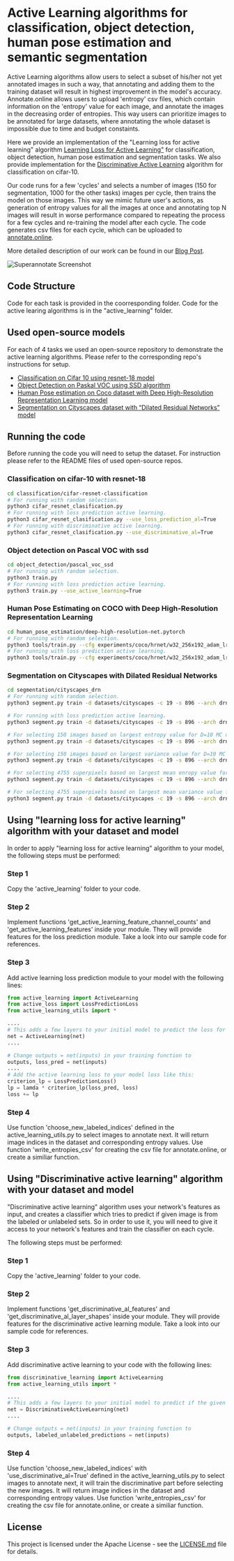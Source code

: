 # Active Learning algorithms for classification, object detection, human pose estimation and semantic segmentation

Active Learning algorithms allow users to select a subset of his/her not yet annotated images in such a way, that annotating and adding them to the training dataset will result in highest improvement in the model's accuracy. Annotate.online allows users to upload 'entropy' csv files, which contain information on the 'entropy' value for each image, and annotate the images in the decreasing order of entropies. This way users can prioritize images to be annotated for large datasets, where annotating the whole dataset is impossible due to time and budget constaints.

Here we provide an implementation of the "Learning loss for active learning" algorithm [Learning Loss for Active Learning"](https://arxiv.org/pdf/1905.03677.pdf) for classification, object detection, human pose estimation and segmentation tasks. We also provide implementation for the [Discriminative Active Learning](https://arxiv.org/abs/1907.06347) algorithm for classification on cifar-10.

Our code runs for a few 'cycles' and selects a number of images (150 for segmentation, 1000 for the other tasks) images per cycle, then trains the model on those images. This way we mimic future user's actions, as generation of entropy values for all the images at once and annotating top N images will result in worse performance compared to repeating the process for a few cycles and re-training the model after each cycle. The code generates csv files for each cycle, which can be uploaded to [annotate.online](annotate.online).

More detailed description of our work can be found in our [Blog Post](URL_Here).

![Superannotate Screenshot](images/uploading_entropy_csv.jpg)

## Code Structure

Code for each task is provided in the coorresponding folder. Code for the active learing algorithms is in the "active_learning" folder.

## Used open-source models

For each of 4 tasks we used an open-source repository to demonstrate the active learning algorithms. Please refer to the corresponding repo's instructions for setup.

- [Classification on Cifar 10 using resnet-18 model](https://github.com/kuangliu/pytorch-cifar)
- [Object Detection on Paskal VOC using SSD algorithm](https://github.com/amdegroot/ssd.pytorch)
- [Human Pose estimation on Coco dataset with Deep High-Resolution Representation Learning model](https://github.com/leoxiaobin/deep-high-resolution-net.pytorch)
- [Segmentation on Cityscapes dataset with “Dilated Residual Networks” model](https://github.com/fyu/drn)

## Running the code
Before running the code you will need to setup the dataset. For instruction please refer to the README files of used open-source repos.
 
### Classification on cifar-10 with resnet-18
```bash
cd classification/cifar-resnet-classification
# For running with random selection.
python3 cifar_resnet_clasification.py
# For running with loss prediction active learning.
python3 cifar_resnet_clasification.py --use_loss_prediction_al=True
# For running with discriminative active learning.
python3 cifar_resnet_clasification.py --use_discriminative_al=True
```
### Object detection on Pascal VOC with ssd
```bash
cd object_detection/pascal_voc_ssd
# For running with random selection.
python3 train.py
# For running with loss prediction active learning.
python3 train.py --use_active_learning=True
```
### Human Pose Estimating on COCO with Deep High-Resolution Representation Learning
```bash
cd human_pose_estimation/deep-high-resolution-net.pytorch
# For running with random selection.
python3 tools/train.py --cfg experiments/coco/hrnet/w32_256x192_adam_lr1e-3.yaml 
# For running with loss prediction active learning.
python3 tools/train.py --cfg experiments/coco/hrnet/w32_256x192_adam_lr1e-3.yaml --use_active_learning=True
```
### Segmentation on Cityscapes with Dilated Residual Networks
```bash
cd segmentation/cityscapes_drn
# For running with random selection.
python3 segment.py train -d datasets/cityscapes -c 19 -s 896 --arch drn_d_22 --batch-size 4 --epochs 250 --lr 0.01 --momentum 0.9 --step 100

# For running with loss prediction active learning.
python3 segment.py train -d datasets/cityscapes -c 19 -s 896 --arch drn_d_22 --batch-size 4 --epochs 250 --lr 0.01 --momentum 0.9 --step 100 --use-loss-prediction-al=True --lamda=0.01

# For selecting 150 images based on largest entropy value for D=10 MC dropout runs.
python3 segment.py train -d datasets/cityscapes -c 19 -s 896 --arch drn_d_22 --batch-size 4 --epochs 250 --lr 0.01 --momentum 0.9 --step 100 --choose-images-with-highest-uncertainty=True --use_variance_as_uncertainty=False

# For selecting 150 images based on largest variance value for D=10 MC dropout runs.
python3 segment.py train -d datasets/cityscapes -c 19 -s 896 --arch drn_d_22 --batch-size 4 --epochs 250 --lr 0.01 --momentum 0.9 --step 100 --choose-images-with-highest-uncertainty=True --use_variance_as_uncertainty=True

# For selecting 4755 superpixels based on largest mean enropy value for D=10 MC dropout runs.
python3 segment.py train -d datasets/cityscapes -c 19 -s 896 --arch drn_d_22 --batch-size 4 --epochs 250 --lr 0.01 --momentum 0.9 --step 100 --entropy-superpixels=True --use_variance_as_uncertainty=False

# For selecting 4755 superpixels based on largest mean variance value for D=10 MC dropout runs.
python3 segment.py train -d datasets/cityscapes -c 19 -s 896 --arch drn_d_22 --batch-size 4 --epochs 250 --lr 0.01 --momentum 0.9 --step 100 --entropy-superpixels=True --use_variance_as_uncertainty=True

```

## Using "learning loss for active learning" algorithm with your dataset and model

In order to apply "learning loss for active learning" algorithm to your model, the following steps must be performed:

### Step 1
Copy the 'active_learning' folder to your code.

### Step 2
Implement functions 'get_active_learning_feature_channel_counts' and 'get_active_learning_features' inside your module. They will provide features for the loss prediction module. Take a look into our sample code for references.

### Step 3
Add active learning loss prediction module to your model with the following lines:

```python
from active_learning import ActiveLearning
from active_loss import LossPredictionLoss
from active_learning_utils import *

....
# This adds a few layers to your initial model to predict the loss for input images.
net = ActiveLearning(net)
....

# Change outputs = net(inputs) in your training function to
outputs, loss_pred = net(inputs)
....
# Add the active learning loss to your model loss like this:
criterion_lp = LossPredictionLoss()
lp = lamda * criterion_lp(loss_pred, loss)
loss += lp
```
### Step 4
Use function 'choose_new_labeled_indices' defined in the active_learning_utils.py to select images to annotate next. It will return image indices in the dataset and corresponding entropy values. Use function 'write_entropies_csv' for creating the csv file for annotate.online, or create a similiar function.


## Using "Discriminative active learning" algorithm with your dataset and model

"Discriminative active learning" algorithm uses your network's features as input, and creates a classifier which tries to predict if given image is from the labeled or unlabeled sets. So in order to use it, you will need to give it access to your network's features and train the classifier on each cycle.

The following steps must be performed:

### Step 1
Copy the 'active_learning' folder to your code.
### Step 2
Implement functions 'get_discriminative_al_features' and 'get_discriminative_al_layer_shapes' inside your module. They will provide features for the discriminative active learning module. Take a look into our sample code for references.
### Step 3
Add discriminative active learning to your code with the following lines:
```python
from discriminative_learning import ActiveLearning
from active_learning_utils import *

....
# This adds a few layers to your initial model to predict if the given image is from labeled set.
net = DiscriminativeActiveLearning(net)
....

# Change outputs = net(inputs) in your training function to
outputs, labeled_unlabeled_predictions = net(inputs)
```
### Step 4
Use function 'choose_new_labeled_indices' with 'use_discriminative_al=True' defined in the active_learning_utils.py to select images to annotate next, it will train the discriminative part before selecting the new images. It will return image indices in the dataset and corresponding entropy values. Use function 'write_entropies_csv' for creating the csv file for annotate.online, or create a similiar function.

## License

This project is licensed under the Apache License - see the [LICENSE.md](LICENSE.md) file for details.
